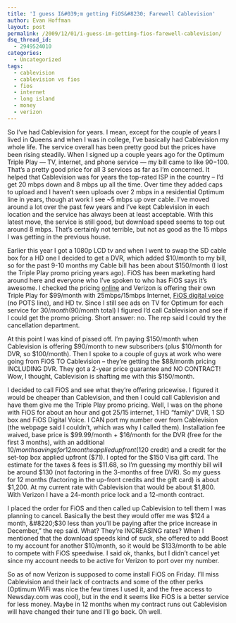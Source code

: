```yaml
---
title: 'I guess I&#039;m getting FiOS&#8230; Farewell Cablevision'
author: Evan Hoffman
layout: post
permalink: /2009/12/01/i-guess-im-getting-fios-farewell-cablevision/
dsq_thread_id:
  - 2949524010
categories:
  - Uncategorized
tags:
  - cablevision
  - cablevision vs fios
  - fios
  - internet
  - long island
  - money
  - verizon
---
```

So I&#8217;ve had Cablevision for years. I mean, except for the couple of years I lived in Queens and when I was in college, I&#8217;ve basically had Cablevision my whole life. The service overall has been pretty good but the prices have been rising steadily. When I signed up a couple years ago for the Optimum Triple Play &#8212; TV, internet, and phone service &#8212; my bill came to like $90-$100. That&#8217;s a pretty good price for all 3 services as far as I&#8217;m concerned. It helped that Cablevision was for years the top-rated ISP in the country &#8211; I&#8217;d get 20 mbps down and 8 mbps up all the time. Over time they added caps to upload and I haven&#8217;t seen uploads over 2 mbps in a residential Optimum line in years, though at work I see ~5 mbps up over cable. I&#8217;ve moved around a lot over the past few years and I&#8217;ve kept Cablevision in each location and the service has always been at least acceptable. With this latest move, the service is still good, but download speed seems to top out around 8 mbps. That&#8217;s certainly not terrible, but not as good as the 15 mbps I was getting in the previous house.

<!--more-->

Earlier this year I got a 1080p LCD tv and when I went to swap the SD cable box for a HD one I decided to get a DVR, which added $10/month to my bill, so for the past 9-10 months my Cable bill has been about $150/month (I lost the Triple Play promo pricing years ago). FiOS has been marketing hard around here and everyone who I&#8217;ve spoken to who has FiOS says it&#8217;s awesome. I checked the pricing <a href="https://www22.verizon.com/Residential/FiOSTV/Overviewab/Overviewab" onclick="_gaq.push(['_trackEvent', 'outbound-article', 'https://www22.verizon.com/Residential/FiOSTV/Overviewab/Overviewab', 'online']);" >online</a> and Verizon is offering their own Triple Play for $99/month with 25mbps/15mbps Internet, <a href="http://www22.verizon.com/ResidentialHelp/Phone/General+Support/FiOS+Voice+Service/FVS/121150.htm" onclick="_gaq.push(['_trackEvent', 'outbound-article', 'http://www22.verizon.com/ResidentialHelp/Phone/General+Support/FiOS+Voice+Service/FVS/121150.htm', 'FiOS digital voice']);" >FiOS digital voice</a> (no POTS line), and HD tv. Since I still see ads on TV for Optimum for each service for $30/month ($90/month total) I figured I&#8217;d call Cablevision and see if I could get the promo pricing. Short answer: no. The rep said I could try the cancellation department.

At this point I was kind of pissed off. I&#8217;m paying $150/month when Cablevision is offering $90/month to new subscribers (plus $10/month for DVR, so $100/month). Then I spoke to a couple of guys at work who were going from FiOS TO Cablevision &#8211; they&#8217;re getting the $88/month pricing INCLUDING DVR. They got a 2-year price guarantee and NO CONTRACT! Wow, I thought, Cablevision is shafting me with this $150/month.

I decided to call FiOS and see what they&#8217;re offering pricewise. I figured it would be cheaper than Cablevision, and then I could call Cablevision and have them give me the Triple Play promo pricing. Well, I was on the phone with FiOS for about an hour and got 25/15 internet, 1 HD &#8220;family&#8221; DVR, 1 SD box and FiOS Digital Voice. I CAN port my number over from Cablevision (the webpage said I couldn&#8217;t, which was why I called them). Installation fee waived, base price is $99.99/month + $16/month for the DVR (free for the first 3 months), with an additional $10/month savings for 12 months applied upfront ($120 credit) and a credit for the set-top box applied upfront ($71). I opted for the $150 Visa gift card. The estimate for the taxes &#038; fees is $11.68, so I&#8217;m guessing my monthly bill will be around $130 (not factoring in the 3-months of free DVR). So my guess for 12 months (factoring in the up-front credits and the gift card) is about $1,200. At my current rate with Cablevision that would be about $1,800. With Verizon I have a 24-month price lock and a 12-month contract.

I placed the order for FiOS and then called up Cablevision to tell them I was planning to cancel. Basically the best they would offer me was $124 a month, &#8220;$30 less than you&#8217;ll be paying after the price increase in December,&#8221; the rep said. What? They&#8217;re INCREASING rates? When I mentioned that the download speeds kind of suck, she offered to add Boost to my account for another $10/month, so it would be $133/month to be able to compete with FiOS speedwise. I said ok, thanks, but I didn&#8217;t cancel yet since my account needs to be active for Verizon to port over my number.

So as of now Verizon is supposed to come install FiOS on Friday. I&#8217;ll miss Cablevision and their lack of contracts and some of the other perks (Optimum WiFi was nice the few times I used it, and the free access to Newsday.com was cool), but in the end it seems like FiOS is a better service for less money. Maybe in 12 months when my contract runs out Cablevision will have changed their tune and I&#8217;ll go back. Oh well.